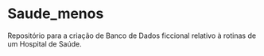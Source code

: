 # Saude_menos
Repositório para a criação de Banco de Dados ficcional relativo à rotinas de um Hospital de Saúde.
